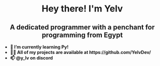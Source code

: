 <h1 align="center"> Hey there! I'm Yelv </h1>
<h2 align="center"> A dedicated programmer with a penchant for programming from Egypt </h2>

<p><strong>
<ul>
<li>🌱 I’m currently learning Py!</li> 
  
<li>👨‍💻 All of my projects are available at https://github.com/YelvDev/</li>
  
<li>📫 @y_lv on discord </li>
</ul>  


</strong>
